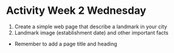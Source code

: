 # Activity Week 2 Wednesday

1. Create a simple web page that describe a landmark in your city
2. Landmark image (establishment date) and other important facts
- Remember to add a page title and heading